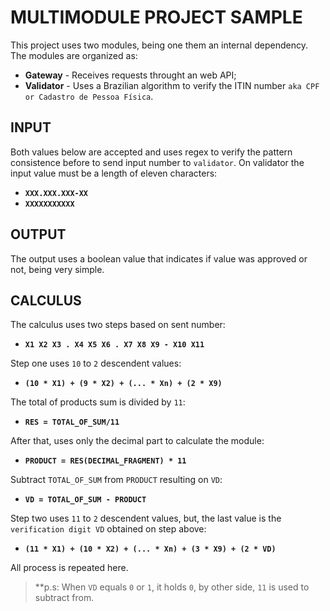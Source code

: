# MULTIMODULE PROJECT SAMPLE

This project uses two modules, being one them an internal dependency. The 
modules are organized as:

- **Gateway** - Receives requests throught an web API;
- **Validator** - Uses a Brazilian algorithm to verify the ITIN number 
  `aka CPF or Cadastro de Pessoa Física`.

## INPUT

Both values below are accepted and uses regex to verify the pattern 
consistence before to send input number to `validator`. On validator the 
input value must be a length of eleven characters:

- **`XXX.XXX.XXX-XX`**
- **`XXXXXXXXXXX`**

## OUTPUT

The output uses a boolean value that indicates if value was approved or not, 
being very simple.

## CALCULUS

The calculus uses two steps based on sent number:

- **`X1 X2 X3 . X4 X5 X6 . X7 X8 X9 - X10 X11`**

Step one uses `10` to `2` descendent values:

- **`(10 * X1) + (9 * X2) + (... * Xn) + (2 * X9)`**

The total of products sum is divided by `11`:

- **`RES = TOTAL_OF_SUM/11`**

After that, uses only the decimal part to calculate the module:

- **`PRODUCT = RES(DECIMAL_FRAGMENT) * 11`**

Subtract `TOTAL_OF_SUM` from `PRODUCT` resulting on `VD`:

- **`VD = TOTAL_OF_SUM - PRODUCT`**

Step two uses `11` to `2` descendent values, but, the last value is the 
`verification digit VD` obtained on step above:

- **`(11 * X1) + (10 * X2) + (... * Xn) + (3 * X9) + (2 * VD)`**

All process is repeated here.

> **p.s: When `VD` equals `0` or `1`, it holds `0`, by other side, `11` is 
> used to subtract from.